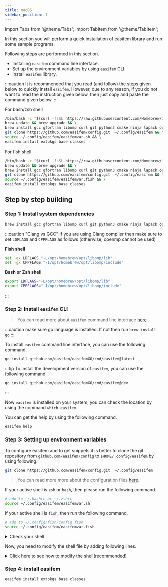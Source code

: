 ```yaml
---
title: macOS
sidebar_position: 7
---
```


import Tabs from '@theme/Tabs';
import TabItem from '@theme/TabItem';

In this section you will perform a quick installation of easifem library and run some sample programs.

Following steps are performed in this section.

- Installing `easifem` command line interface.
- Set up the environment variables by using `easifem` CLI.
- Install `easifem` library.

:::caution
It is recommended that you read (and follow) the steps given below to quickly install `easifem`. However, due to any reason, if you do not want to read the instruction given below, then just copy and paste the command given below.
:::

<Tabs>
<TabItem value="bash" label="bash/zsh" default>


<span class="badge badge--info"> For bash/zsh shell </span>

```bash
/bin/bash -c "$(curl -fsSL https://raw.githubusercontent.com/Homebrew/install/HEAD/install.sh)" && \
brew update && brew upgrade && \ 
brew install gcc gfortran libomp curl git python3 cmake ninja lapack openblas hdf5 plplot gnuplot doxygen gtk4 lua go && \
git clone https://github.com/easifem/config.git  ~/.config/easifem && \
source ~/.config/easifem/easifemvar.sh && \
easifem install extpkgs base classes
```

</TabItem>

<TabItem value="fish" label="fish">

<span class="badge badge--info"> For fish shell </span>

```bash
/bin/bash -c "$(curl -fsSL https://raw.githubusercontent.com/Homebrew/install/HEAD/install.sh)" && \
brew update && brew upgrade && \ 
brew install gcc gfortran libomp curl git python3 cmake ninja lapack openblas hdf5 plplot gnuplot doxygen gtk4 lua go && \
git clone https://github.com/easifem/config.git  ~/.config/easifem && \
source ~/.config/easifem/easifemvar.fish && \
easifem install extpkgs base classes
```

</TabItem>
</Tabs>

## Step by step building

### Step 1: Install system dependencies

```bash
brew install gcc gfortran libomp curl git python3 cmake ninja lapack openblas hdf5 plplot gnuplot doxygen gtk4 lua go
```

:::caution "Clang vs GCC"
If you are using Clang compiler then make sure to set `LDFLAGS` and `CPPFLAGS` as follows (otherwise, openmp cannot be used)

**Fish shell**

```bash
set -gx LDFLAGS "-L/opt/homebrew/opt/libomp/lib"
set -gx CPPFLAGS "-I/opt/homebrew/opt/libomp/include"
```

**Bash or Zsh shell**

```bash
export LDFLAGS="-L/opt/homebrew/opt/libomp/lib"
export CPPFLAGS="-I/opt/homebrew/opt/libomp/include"
```
:::

### Step 2: Install `easifem` CLI

> You can read more about `easifem` command line interface [here](../easifemGO)

:::caution
make sure go language is installed. If not then run `brew install go`
:::

To install `easifem` command line interface, you can use the following command.

```bash
go install github.com/easifem/easifemGO/cmd/easifem@latest
```

:::tip
To install the development version of `easifem`, you can use the following command.

```bash
go install github.com/easifem/easifemGO/cmd/easifem@dev
```

:::

Now `easifem` is installed on your system, you can check the location by using the command `which easifem`.

You can get the help by using the following command.

```bash
easifem help
```

### Step 3: Setting up environment variables

To configure easifem and to get snippets it is better to clone the git repository from `github.com/easifem/config` to `$HOME/.config/easifem` by using following.

```bash
git clone https://github.com/easifem/config.git  ~/.config/easifem
```

> You can read more more about the configuration files [here](../easifemGO/config.md).

If your active shell is `zsh` or `bash`, then please run the following command.

```bash title="for bash or zsh shell only"
# add to ~/.bashrc or ~/.zshrc
source ~/.config/easifem/easifemvar.sh
```

If your active shell is `fish`, then run the following command.

```bash title="for fish shell"
# add to ~/.config/fish/config.fish
source ~/.config/easifem/easifemvar.fish
```

<details>
<summary>Check your shell</summary>
<div>

You can check your active shell by using the following command.

```bash
echo $SHELL
```

</div>
</details>

Now, you need to modify the shell file by adding following lines.

<details>
<summary>Click here to see how to modify the shell(recommended)</summary>
<div>

If you do not want to source the `easifemvar` files every time you open a new terminal window, then please add following lines to your shell configuration.

<Tabs>

<TabItem value="1" label="Bash Shell">

If you are using `bash` shell, then you can place `easifemvar.sh` in your shell. Open `~/.bashrc` in the editor, and add the following line at the end of the file.

```bash
source ${HOME}/.config/easifem/easifemvar.sh
```

- Save the file and exit.
- Restart your terminal.

</TabItem>

<TabItem value="2" label="Zsh Shell">

If you are using the `Zsh` shell, then you can place `easifemvar.sh` in your shell. Open `~/.zshrc` file in the editor, and add the following line at the end of the file:

```bash
source ${HOME}/.config/easifem/easifemvar.sh
```

- Save the file and exit.
- Restart your terminal.

</TabItem>

<TabItem value="3" label="Fish Shell">

If you are using `Fish` shell, then you can place `easifemvar.fish` in your shell. For fish shell, open `~/.config/fish/config.fish` in the editor and add the following line at the end of the file:

```bash
source $HOME/.config/easifem/easifemvar.fish
```

- Save the file and exit.
- Restart your terminal.

</TabItem>

</Tabs>

</div>
</details>

### Step 4: install easifem

```bash
easifem install extpkgs base classes
```

